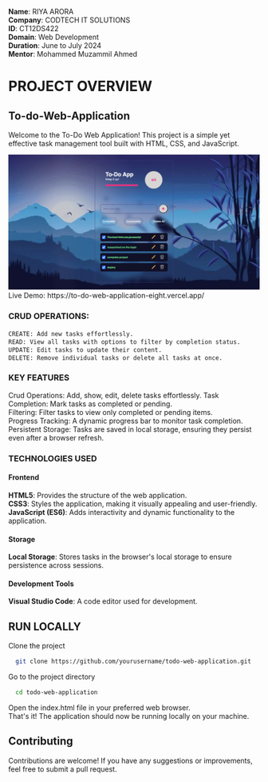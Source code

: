 **Name**: RIYA ARORA   
**Company**: CODTECH IT SOLUTIONS   
**ID**: CT12DS422     
**Domain**: Web Development   
**Duration**: June to July 2024    
**Mentor**: Mohammed Muzammil Ahmed  


# PROJECT OVERVIEW

## To-do-Web-Application
Welcome to the To-Do Web Application! This project is a simple yet effective task management tool built with HTML, CSS, and JavaScript.

<img width="1438" alt="image" src="https://github.com/riyaarora03/CODTECH-task-1/blob/a7b262018864376ec2181f5ce8d97d0af967abf7/screenshot.png">
Live Demo: https://to-do-web-application-eight.vercel.app/

### CRUD OPERATIONS:
    CREATE: Add new tasks effortlessly.
    READ: View all tasks with options to filter by completion status.
    UPDATE: Edit tasks to update their content.
    DELETE: Remove individual tasks or delete all tasks at once. 

### KEY FEATURES
Crud Operations: Add, show, edit, delete tasks effortlessly.
Task Completion: Mark tasks as completed or pending.   
Filtering: Filter tasks to view only completed or pending items.   
Progress Tracking: A dynamic progress bar to monitor task completion.   
Persistent Storage: Tasks are saved in local storage, ensuring they persist even after a browser refresh.

### TECHNOLOGIES USED
#### Frontend
**HTML5**: Provides the structure of the web application.   
**CSS3**: Styles the application, making it visually appealing and user-friendly.   
**JavaScript (ES6)**: Adds interactivity and dynamic functionality to the application.   

#### Storage
**Local Storage**: Stores tasks in the browser's local storage to ensure persistence across sessions.   

#### Development Tools
**Visual Studio Code**: A code editor used for development.   

## RUN LOCALLY
Clone the project

```bash
  git clone https://github.com/yourusername/todo-web-application.git
```

Go to the project directory

```bash
  cd todo-web-application
```
Open the index.html file in your preferred web browser.   
That's it! The application should now be running locally on your machine.

## Contributing
Contributions are welcome! If you have any suggestions or improvements, feel free to submit a pull request.
